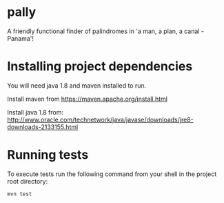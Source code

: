 # pally

A friendly functional finder of palindromes in 'a man, a plan, a canal - Panama'!


# Installing project dependencies

You will need java 1.8 and maven installed to run.

Install maven from https://maven.apache.org/install.html

Install java 1.8 from: http://www.oracle.com/technetwork/java/javase/downloads/jre8-downloads-2133155.html


# Running tests

To execute tests run the following command from your shell in the project root directory:

```
mvn test
```